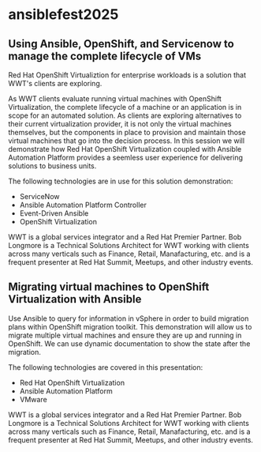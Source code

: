 # ansiblefest2025

## Using Ansible, OpenShift, and Servicenow to manage the complete lifecycle of VMs
Red Hat OpenShift Virtualiztion for enterprise workloads is a solution that WWT's clients are exploring.

As WWT clients evaluate running virtual machines with OpenShift Virtualization, the complete lifecycle of a machine or an application is in scope for an automated solution. As clients are exploring alternatives to their current virtualization provider, it is not only the virtual machines themselves, but the components in place to provision and maintain those virtual machines that go into the decision process. In this session we will demonstrate how Red Hat OpenShift Virtualization coupled with Ansible Automation Platform provides a seemless user experience for delivering solutions to business units.

The following technologies are in use for this solution demonstration:
- ServiceNow
- Ansible Automation Platform Controller
- Event-Driven Ansible
- OpenShift Virtualization

WWT is a global services integrator and a Red Hat Premier Partner. Bob Longmore is a Technical Solutions Architect for WWT working with clients across many verticals such as Finance, Retail, Manafacturing, etc. and is a frequent presenter at Red Hat Summit, Meetups, and other industry events.


## Migrating virtual machines to OpenShift Virtualization with Ansible

Use Ansible to query for information in vSphere in order to build migration plans within OpenShift migration toolkit. This demonstration will allow us to migrate multiple virtual machines and ensure they are up and running in OpenShift. We can use dynamic documentation to show the state after the migration.

The following technologies are covered in this presentation:
- Red Hat OpenShift Virtualization
- Ansible Automation Platform
- VMware

WWT is a global services integrator and a Red Hat Premier Partner. Bob Longmore is a Technical Solutions Architect for WWT working with clients across many verticals such as Finance, Retail, Manafacturing, etc. and is a frequent presenter at Red Hat Summit, Meetups, and other industry events.
